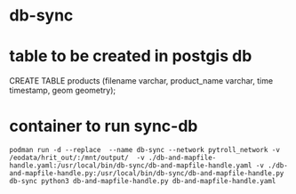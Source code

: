 # db-sync

# table to be created in postgis db
CREATE TABLE products (filename varchar, product_name varchar, time timestamp, geom geometry);

# container to run sync-db

```
podman run -d --replace  --name db-sync --network pytroll_network -v /eodata/hrit_out/:/mnt/output/  -v ./db-and-mapfile-handle.yaml:/usr/local/bin/db-sync/db-and-mapfile-handle.yaml -v ./db-and-mapfile-handle.py:/usr/local/bin/db-sync/db-and-mapfile-handle.py db-sync python3 db-and-mapfile-handle.py db-and-mapfile-handle.yaml
```
